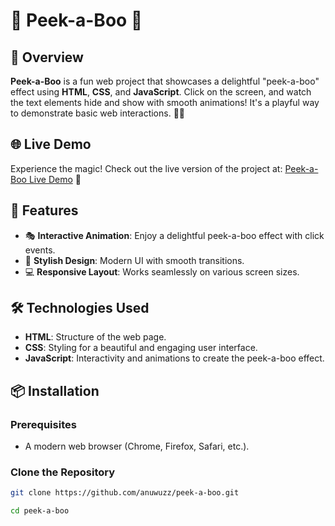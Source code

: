 # 👀 Peek-a-Boo 🎉

## 📖 Overview
**Peek-a-Boo** is a fun web project that showcases a delightful "peek-a-boo" effect using **HTML**, **CSS**, and **JavaScript**. Click on the screen, and watch the text elements hide and show with smooth animations! It's a playful way to demonstrate basic web interactions. 🎈✨

## 🌐 Live Demo
Experience the magic! Check out the live version of the project at: [Peek-a-Boo Live Demo](https://anuwuzz.github.io/peek-a-boo/) 🌟

## 🚀 Features
- 🎭 **Interactive Animation**: Enjoy a delightful peek-a-boo effect with click events.
- 🎨 **Stylish Design**: Modern UI with smooth transitions.
- 💻 **Responsive Layout**: Works seamlessly on various screen sizes.

## 🛠️ Technologies Used
- **HTML**: Structure of the web page.
- **CSS**: Styling for a beautiful and engaging user interface.
- **JavaScript**: Interactivity and animations to create the peek-a-boo effect.

## 📦 Installation

### Prerequisites
- A modern web browser (Chrome, Firefox, Safari, etc.).

### Clone the Repository
```bash
git clone https://github.com/anuwuzz/peek-a-boo.git
```
```bash
cd peek-a-boo
```

